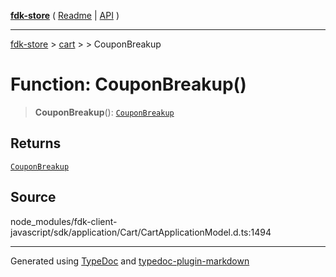 [**fdk-store**](../../../README.md) ( [Readme](../../../README.md) \| [API](../../../API.md) )

---

[fdk-store](../../../API.md) > [cart](../../README.md) > [<internal>](../README.md) > CouponBreakup

# Function: CouponBreakup()

> **CouponBreakup**(): [`CouponBreakup`](../type-aliases/type-alias.CouponBreakup.md)

## Returns

[`CouponBreakup`](../type-aliases/type-alias.CouponBreakup.md)

## Source

node_modules/fdk-client-javascript/sdk/application/Cart/CartApplicationModel.d.ts:1494

---

Generated using [TypeDoc](https://typedoc.org/) and [typedoc-plugin-markdown](https://www.npmjs.com/package/typedoc-plugin-markdown)
